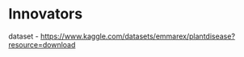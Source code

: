 # Innovators                       
            
dataset - https://www.kaggle.com/datasets/emmarex/plantdisease?resource=download      
 
    

